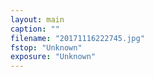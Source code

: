 ```yaml
---
layout: main
caption: ""
filename: "20171116222745.jpg"
fstop: "Unknown"
exposure: "Unknown"
---
```

